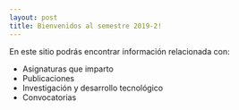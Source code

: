 ```yaml
---
layout: post
title: Bienvenidos al semestre 2019-2!
---
```

En este sitio podrás encontrar información relacionada con:

* Asignaturas que imparto
* Publicaciones
* Investigación y desarrollo tecnológico
* Convocatorias
